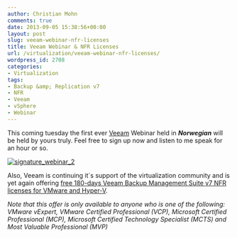 ```yaml
---
author: Christian Mohn
comments: true
date: 2013-09-05 15:38:56+00:00
layout: post
slug: veeam-webinar-nfr-licenses
title: Veeam Webinar & NFR Licenses
url: /virtualization/veeam-webinar-nfr-licenses/
wordpress_id: 2708
categories:
- Virtualization
tags:
- Backup &amp; Replication v7
- NFR
- Veeam
- vSphere
- Webinar
---
```


This coming tuesday the first ever [Veeam](http://veeam.com) Webinar held in **_Norwegian_** will be held by yours truly. Feel free to sign up now and listen to me speak for an hour or so.

[![signature_webinar_2](/img/signature_webinar_2.png)](http://go.veeam.com/webinar-20130910-mohn-v7/)

Also, Veeam is continuing it´s support of the virtualization community and is yet again offering [free 180-days Veeam Backup Management Suite v7 NFR licenses for VMware and Hyper-V](http://go.veeam.com/free-nfr-backup-management-suite.html).

_Note that this offer is only available to anyone who is one of the following: VMware vExpert, VMware Certified Professional (VCP), Microsoft Certified Professional (MCP), Microsoft Certified Technology Specialist (MCTS) and Most Valuable Professional (MVP)_

